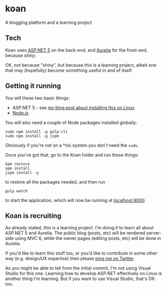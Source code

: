 # koan
A blogging platform and a learning project

## Tech

Koan uses [ASP.NET 5](https://github.com/aspnet/Home) on the back-end, and [Aurelia](http://aurelia.io/) for the front-end, because *shiny*.

OK, not because "shiny", but because this is a learning project, albeit one that may (hopefully) become something useful in and of itself.

## Getting it running

You will these two basic things:

* ASP.NET 5 - see [my blog post about installing this on Linux](http://blog.markrendle.net/fun-with-asp-net-5-and-docker/)
* [Node.js](http://nodejs.org)

You will also need a couple of Node packages installed globally:

```
sudo npm install -g gulp-cli
sudo npm install -g jspm
```

Obviously if you're not on a \*nix system you don't need the `sudo`.

Once you've got that, go to the Koan folder and run these things:

```
kpm restore
npm install
jspm install -y
```

to restore all the packages needed, and then run

```
gulp watch
```

to start the application, which will now be running at [localhost:9000](http://localhost:9000).

## Koan is recruiting

As already stated, this is a learning project. I'm doing it to learn all about ASP.NET 5 and Aurelia. The public blog (posts, etc) will be rendered server-side using MVC 6, while the owner pages (editing posts, etc) will be done in Aurelia.

If you'd like to learn this stuff too, or you'd like to contribute in some other way (e.g. design/UX expertise) then please [ping me on Twitter](https://twitter.com/markrendle).

As you might be able to tell from the initial commit, I'm not using Visual Studio for this one. Learning how to develop ASP.NET effectively on Linux is another thing I'm learning. But if you want to use Visual Studio, that's OK too.
